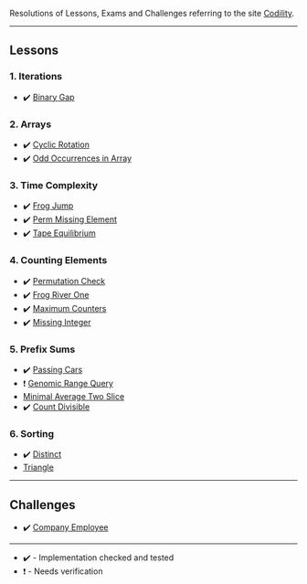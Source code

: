 Resolutions of Lessons, Exams and Challenges referring to the site [Codility](https://app.codility.com/programmers/).

---

## Lessons

### 1. Iterations

- ✔️ [Binary Gap](https://github.com/Sorackb/JSCodility/tree/master/Lessons/1.%20Iterations/Binary%20Gap)

### 2. Arrays

- ✔️ [Cyclic Rotation](https://github.com/Sorackb/JSCodility/tree/master/Lessons/2.%20Arrays/Cyclic%20Rotation)
- ✔️ [Odd Occurrences in Array](https://github.com/Sorackb/JSCodility/tree/master/Lessons/2.%20Arrays/Odd%20Occurrences%20in%20Array)

### 3. Time Complexity

- ✔️ [Frog Jump](https://github.com/Sorackb/JSCodility/tree/master/Lessons/3.%20Time%20Complexity/Frog%20Jump)
- ✔️ [Perm Missing Element](https://github.com/Sorackb/JSCodility/tree/master/Lessons/3.%20Time%20Complexity/Perm%20Missing%20Element)
- ✔️ [Tape Equilibrium](https://github.com/Sorackb/JSCodility/tree/master/Lessons/3.%20Time%20Complexity/Tape%20Equilibrium)

### 4. Counting Elements

- ✔️ [Permutation Check](https://github.com/Sorackb/JSCodility/tree/master/Lessons/4.%20Counting%20Elements/Permutation%20Check)
- ✔️ [Frog River One](https://github.com/Sorackb/JSCodility/tree/master/Lessons/4.%20Counting%20Elements/Frog%20River%20One)
- ✔️ [Maximum Counters](https://github.com/Sorackb/JSCodility/tree/master/Lessons/4.%20Counting%20Elements/Maximum%20Counters)
- ✔️ [Missing Integer](https://github.com/Sorackb/JSCodility/tree/master/Lessons/4.%20Counting%20Elements/Missing%20Integer)

### 5. Prefix Sums

- ✔️ [Passing Cars](https://github.com/Sorackb/jscodility/tree/master/Lessons/5.%20Prefix%20Sums/Passing%20Cars)
- ❗️ [Genomic Range Query](https://github.com/Sorackb/jscodility/tree/master/Lessons/5.%20Prefix%20Sums/Genomic%20Range%Query)
- [Minimal Average Two Slice](https://github.com/Sorackb/jscodility/tree/master/Lessons/5.%20Prefix%20Sums/Minimal%20Average%20Two%20Slice)
- ✔️ [Count Divisible](https://github.com/Sorackb/jscodility/tree/master/Lessons/5.%20Prefix%20Sums/Count%20Divisible)

### 6. Sorting

- ✔️ [Distinct](https://github.com/Sorackb/jscodility/tree/master/Lessons/6.%20Sorting/Distinct)
- [Triangle](https://github.com/Sorackb/jscodility/tree/master/Lessons/6.%20Sorting/Triangle)

---

## Challenges

- ✔️ [Company Employee](https://github.com/Sorackb/JSCodility/tree/master/Challenges/1.%20Company%20Employee)

---

- ✔️  - Implementation checked and tested
- ❗️ - Needs verification